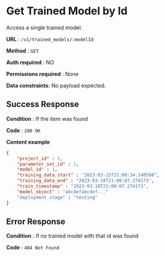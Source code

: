 # Get Trained Model by Id
Access a single trained model.

**URL** : `/v1/trained_models/:modelId`

**Method** : `GET`

**Auth required** : NO

**Permissions required** : None

**Data constraints**: No payload expected.

## Success Response

**Condition** : If the item was found

**Code** : `200 OK`

**Content example**

```json
{
	"project_id" : 1,
	"parameter_set_id" : 1,
	"model_id" : 1,
	"training_data_start" : "2023-03-15T21:00:34.140508",
	"training_data_end" : "2023-03-18T21:00:07.274173",
	"train_timestamp" : "2023-03-18T21:00:07.274173",
	"model_object" : "abcdefabcdef..."
	"deployment_stage" : "testing"
}
```

## Error Response

**Condition** : If no trained model with that id was found

**Code** : `404 Not Found`